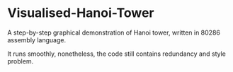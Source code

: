 # Visualised-Hanoi-Tower

A step-by-step graphical demonstration of Hanoi tower, written in 80286 assembly language.

It runs smoothly, nonetheless, the code still contains redundancy and style problem.
